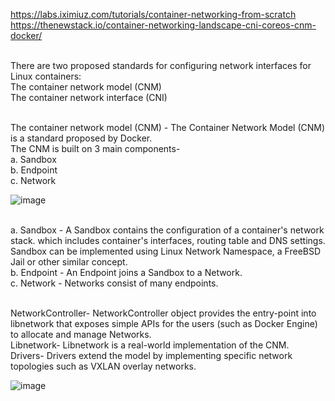 https://labs.iximiuz.com/tutorials/container-networking-from-scratch
https://thenewstack.io/container-networking-landscape-cni-coreos-cnm-docker/


</br>There are two proposed standards for configuring network interfaces for Linux containers:
  </br>The container network model (CNM) 
  </br>The container network interface (CNI)

</br>The container network model (CNM) - The Container Network Model (CNM) is a standard proposed by Docker.
  </br>The CNM is built on 3 main components-
  </br> a. Sandbox
  </br> b. Endpoint
  </br> c. Network

![image](https://github.com/user-attachments/assets/e7cecd02-5a18-4f18-964d-545ac9f8304c)

 </br> a. Sandbox - A Sandbox contains the configuration of a container's network stack. which includes container's interfaces, routing table and DNS settings.
  Sandbox can be implemented using  Linux Network Namespace, a FreeBSD Jail or other similar concept.
 </br> b. Endpoint - An Endpoint joins a Sandbox to a Network.
 </br> c. Network - Networks consist of many endpoints.

  </br> NetworkController- NetworkController object provides the entry-point into libnetwork that exposes simple APIs for the users (such as Docker Engine) to allocate and manage Networks.
 </br> Libnetwork- Libnetwork is a real-world implementation of the CNM. 
 </br> Drivers- Drivers extend the model by implementing specific network topologies such as VXLAN overlay networks.
 

![image](https://github.com/user-attachments/assets/82357dc6-c82e-48dc-8179-5873a7bf918d)



